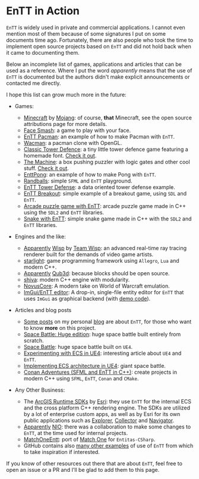 # EnTT in Action

`EnTT` is widely used in private and commercial applications. I cannot even
mention most of them because of some signatures I put on some documents time
ago. Fortunately, there are also people who took the time to implement open
source projects based on `EnTT` and did not hold back when it came to
documenting them.

Below an incomplete list of games, applications and articles that can be used as
a reference. Where I put the word _apparently_ means that the use of `EnTT` is
documented but the authors didn't make explicit announcements or contacted me
directly.

I hope this list can grow much more in the future:

* Games:
  * [Minecraft](https://minecraft.net/en-us/attribution/) by
    [Mojang](https://mojang.com/): of course, **that** Minecraft, see the
    open source attributions page for more details.
  * [Face Smash](https://play.google.com/store/apps/details?id=com.gamee.facesmash):
    a game to play with your face.
  * [EnTT Pacman](https://github.com/Kerndog73/EnTT-Pacman): an example of how
    to make Pacman with `EnTT`.
  * [Wacman](https://github.com/carlfindahl/wacman): a pacman clone with OpenGL.
  * [Classic Tower Defence](https://github.com/kerndog73/Classic-Tower-Defence):
    a tiny little tower defence game featuring a homemade font.
    [Check it out](https://indi-kernick.itch.io/classic-tower-defence).
  * [The Machine](https://github.com/Kerndog73/The-Machine): a box pushing
    puzzler with logic gates and other cool stuff.
    [Check it out](https://indi-kernick.itch.io/the-machine-web-version).
  * [EnttPong](https://github.com/reworks/EnttPong): an example of how to make
    Pong with `EnTT`.
  * [Randballs](https://github.com/gale93/randballs): simple `SFML` and `EnTT`
    playground.
  * [EnTT Tower Defense](https://github.com/Daivuk/tddod): a data oriented tower
    defense example.
  * [EnTT Breakout](https://github.com/vblanco20-1/entt-breakout): simple
    example of a breakout game, using `SDL` and `EnTT`.
  * [Arcade puzzle game with EnTT](https://github.com/MasonRG/ArcadePuzzleGame):
    arcade puzzle game made in C++ using the `SDL2` and `EnTT` libraries.
  * [Snake with EnTT](https://github.com/MasonRG/SnakeGame): simple snake game
    made in C++ with the `SDL2` and `EnTT` libraries.

* Engines and the like:
  * [Apparently](https://teamwisp.github.io/credits/)
    [Wisp](https://teamwisp.github.io/product/) by
    [Team Wisp](https://teamwisp.github.io/): an advanced real-time ray tracing
    renderer built for the demands of video game artists.
  * [starlight](https://github.com/DomRe/starlight): game programming framework
    using `Allegro`, `Lua` and modern C++.
  * [Apparently](https://github.com/JosiahWI/qub3d-libdeps)
    [Qub3d](https://qub3d.org/): because blocks should be open source.
  * [shiva](https://github.com/Milerius/shiva): modern C++ engine with
    modularity.
  * [NovusCore](https://github.com/novuscore/NovusCore): A modern take on World
    of Warcraft emulation.
  * [ImGui/EnTT editor](https://github.com/Green-Sky/imgui_entt_entity_editor):
    A drop-in, single-file entity editor for `EnTT` that uses `ImGui` as
    graphical backend (with
    [demo code](https://github.com/Green-Sky/imgui_entt_entity_editor_demo)).

* Articles and blog posts
  * [Some posts](https://skypjack.github.io/tags/#entt) on my personal
    [blog](https://skypjack.github.io/) are about `EnTT`, for those who want to
    know **more** on this project.
  * [Space Battle: Huge edition](http://victor.madtriangles.com/code%20experiment/2018/06/11/post-ecs-battle-huge.html):
    huge space battle built entirely from scratch.
  * [Space Battle](https://github.com/vblanco20-1/ECS_SpaceBattle): huge space
    battle built on `UE4`.
  * [Experimenting with ECS in UE4](http://victor.madtriangles.com/code%20experiment/2018/03/25/post-ue4-ecs-battle.html):
    interesting article about `UE4` and `EnTT`.
  * [Implementing ECS architecture in UE4](https://forums.unrealengine.com/development-discussion/c-gameplay-programming/1449913-implementing-ecs-architecture-in-ue4-giant-space-battle):
    giant space battle.
  * [Conan Adventures (SFML and EnTT in C++)](https://leinnan.github.io/blog/conan-adventuressfml-and-entt-in-c.html):
    create projects in modern C++ using `SFML`, `EnTT`, `Conan` and `CMake`.

* Any Other Business:
  * The [ArcGIS Runtime SDKs](https://developers.arcgis.com/arcgis-runtime/)
    by [Esri](https://www.esri.com/): they use `EnTT` for the internal ECS and
    the cross platform C++ rendering engine. The SDKs are utilized by a lot of
    enterprise custom apps, as well as by Esri for its own public applications
    such as
    [Explorer](https://play.google.com/store/apps/details?id=com.esri.explorer),
    [Collector](https://play.google.com/store/apps/details?id=com.esri.arcgis.collector)
    and
    [Navigator](https://play.google.com/store/apps/details?id=com.esri.navigator).
  * [Apparently](https://www.linkedin.com/in/skypjack/)
    [NIO](https://www.nio.io/): there was a collaboration to make some changes
    to `EnTT`, at the time used for internal projects.
  * [MatchOneEntt](https://github.com/mhaemmerle/MatchOneEntt): port of
    [Match One](https://github.com/sschmid/Match-One) for `Entitas-CSharp`.
  * GitHub contains also
    [many other examples](https://github.com/search?o=desc&q=%22skypjack%2Fentt%22&s=indexed&type=Code)
    of use of `EnTT` from which to take inspiration if interested.

If you know of other resources out there that are about `EnTT`, feel free to
open an issue or a PR and I'll be glad to add them to this page.
